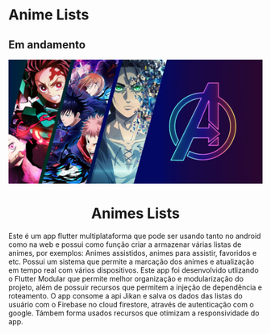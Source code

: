# Anime Lists

## Em andamento

<p align="center">
  <img width="600" src="Media git/capa.jpg">
</p>
<h1 align="center">Animes Lists</h1>

Este é um app flutter multiplataforma que pode ser usando tanto no android como na web e possui como função criar a armazenar várias listas de animes, por exemplos: Animes assistidos, animes para assistir, favoridos e etc. Possui um sistema que permite a marcação dos animes e atualização em tempo real com vários dispositivos.
Este app foi desenvolvido utlizando o Flutter Modular que permite melhor organização e modularização do projeto, além de possuir recursos que permitem a injeção de dependência e roteamento. O app consome a api Jikan e salva os dados das listas do usuário com o Firebase no cloud firestore, através de autenticação com o google. Támbem forma usados recursos que otimizam a responsividade do app.
